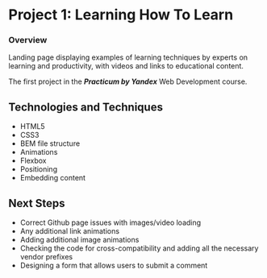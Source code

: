 # Project 1: Learning How To Learn

### Overview

Landing page displaying examples of learning techniques by experts on learning and productivity, with videos and links to educational content.

The first project in the ***Practicum by Yandex*** Web Development course.

## Technologies and Techniques
- HTML5
- CSS3
- BEM file structure
- Animations
- Flexbox
- Positioning
- Embedding content

## Next Steps
- Correct Github page issues with images/video loading
- Any additional link animations
- Adding additional image animations
- Checking the code for cross-compatibility and adding all the necessary vendor prefixes
- Designing a form that allows users to submit a comment
